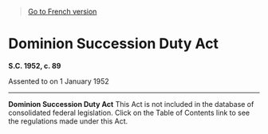 > [Go to French version](/fr/Lois/Lois%20du%20Canada/1952/ch.%2089.md)

# Dominion Succession Duty Act

**S.C. 1952, c. 89**


Assented to on 1 January 1952

----------


**Dominion Succession Duty Act** This Act is not included in the database of consolidated federal legislation. Click on the Table of Contents link to see the regulations made under this Act.




